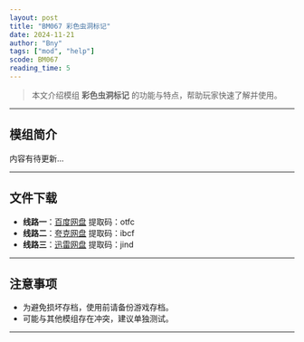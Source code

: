```yaml
---
layout: post
title: "BM067 彩色虫洞标记"
date: 2024-11-21
author: "Bny"
tags: ["mod", "help"]
scode: BM067
reading_time: 5
---
```


> 本文介绍模组 **彩色虫洞标记** 的功能与特点，帮助玩家快速了解并使用。

---

## 模组简介

内容有待更新...

---


## 文件下载
- **线路一**：[百度网盘](https://pan.baidu.com/s/1oa2rwD-k6bOsvS86kR16jQ?pwd=otfc)  提取码：otfc  
- **线路二**：[夸克网盘](https://pan.quark.cn/s/3a288f4bca1a?pwd=ibcf)  提取码：ibcf  
- **线路三**：[迅雷网盘](https://pan.xunlei.com/s/VOCCbbZRC9p9X5MA-wNlTXAwA1?pwd=jind)  提取码：jind  

---

## 注意事项
- 为避免损坏存档，使用前请备份游戏存档。
- 可能与其他模组存在冲突，建议单独测试。

---

